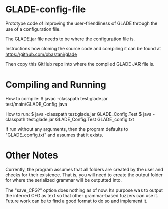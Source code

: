 # GLADE-config-file

Prototype code of improving the user-friendliness of GLADE through the use of a configuration file.

The GLADE.jar file needs to be where the configuration file is.

Instructions how cloning the source code and compiling it can be found at https://github.com/obastani/glade

Then copy this GitHub repo into where the compiled GLADE JAR file is.

Compiling and Running
====
How to compile:
  $ javac -classpath test:glade.jar test/main/GLADE_Config.java

How to run:
  $ java -classpath test:glade.jar GLADE_Config.Test
  $ java -classpath test:glade.jar GLADE_Config.Test GLADE_config.txt

If run without any arguments, then the program defaults to "GLADE_config.txt" and assumes that it exists.

Other Notes
====
Currently, the program assumes that all folders are created by the user and checks for their existence. That is, you will need to create the output folder for where the serialized grammar will be outputted into. 

The "save_CFG?" option does nothing as of now. Its purpose was to output the inferred CFG as text so that other grammar-based fuzzers can use it. Future work can be to find a good format to do so and implement it.
